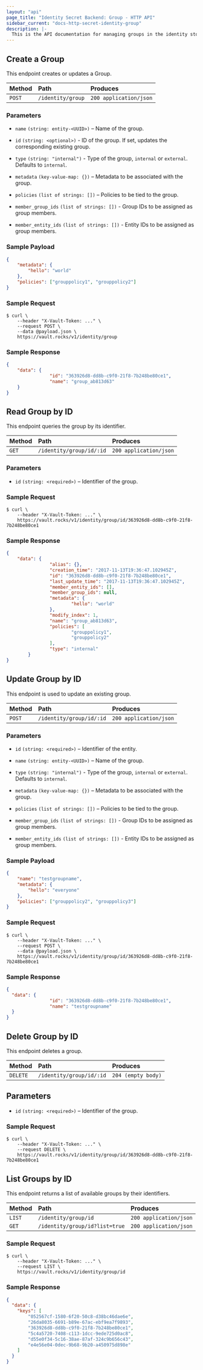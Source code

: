 ```yaml
---
layout: "api"
page_title: "Identity Secret Backend: Group - HTTP API"
sidebar_current: "docs-http-secret-identity-group"
description: |-
  This is the API documentation for managing groups in the identity store.
---
```


## Create a Group

This endpoint creates or updates a Group.

| Method   | Path                | Produces               |
| :------- | :------------------ | :----------------------|
| `POST`   | `/identity/group`   | `200 application/json` |

### Parameters

- `name` `(string: entity-<UUID>)` – Name of the group.

- `id` `(string: <optional>)` - ID of the group. If set, updates the
  corresponding existing group.

- `type` `(string: "internal")` - Type of the group, `internal` or `external`.
  Defaults to `internal`.

- `metadata` `(key-value-map: {})` – Metadata to be associated with the
  group.

- `policies` `(list of strings: [])` – Policies to be tied to the group.

- `member_group_ids` `(list of strings: [])` -  Group IDs to be assigned as
  group members.

- `member_entity_ids` `(list of strings: [])` - Entity IDs to be assigned as
  group members.

### Sample Payload

```json
{
	"metadata": {
        "hello": "world"
    },
	"policies": ["grouppolicy1", "grouppolicy2"]
}
```

### Sample Request

```
$ curl \
    --header "X-Vault-Token: ..." \
    --request POST \
    --data @payload.json \
    https://vault.rocks/v1/identity/group
```

### Sample Response

```json
{
    "data": {
                "id": "363926d8-dd8b-c9f0-21f8-7b248be80ce1",
                "name": "group_ab813d63"
    }
}
```

## Read Group by ID

This endpoint queries the group by its identifier.

| Method   | Path                        | Produces               |
| :------- | :-------------------------- | :--------------------- |
| `GET`    | `/identity/group/id/:id`    | `200 application/json` |

### Parameters

- `id` `(string: <required>)` – Identifier of the group.

### Sample Request

```
$ curl \
    --header "X-Vault-Token: ..." \
    https://vault.rocks/v1/identity/group/id/363926d8-dd8b-c9f0-21f8-7b248be80ce1
```

### Sample Response

```json
{
    "data": {
                "alias": {},
                "creation_time": "2017-11-13T19:36:47.102945Z",
                "id": "363926d8-dd8b-c9f0-21f8-7b248be80ce1",
                "last_update_time": "2017-11-13T19:36:47.102945Z",
                "member_entity_ids": [],
                "member_group_ids": null,
                "metadata": {
                        "hello": "world"
                },
                "modify_index": 1,
                "name": "group_ab813d63",
                "policies": [
                        "grouppolicy1",
                        "grouppolicy2"
                ],
                "type": "internal"
        }
}
```

## Update Group by ID

This endpoint is used to update an existing group.

| Method   | Path                        | Produces               |
| :------- | :-------------------------- | :--------------------- |
| `POST`    | `/identity/group/id/:id`   | `200 application/json` |

### Parameters

- `id` `(string: <required>)` – Identifier of the entity.

- `name` `(string: entity-<UUID>)` – Name of the group.

- `type` `(string: "internal")` - Type of the group, `internal` or `external`.
  Defaults to `internal`.

- `metadata` `(key-value-map: {})` – Metadata to be associated with the
  group.

- `policies` `(list of strings: [])` – Policies to be tied to the group.

- `member_group_ids` `(list of strings: [])` -  Group IDs to be assigned as
  group members.

- `member_entity_ids` `(list of strings: [])` - Entity IDs to be assigned as
  group members.

### Sample Payload

```json
{
	"name": "testgroupname",
	"metadata": {
        "hello": "everyone"
    },
	"policies": ["grouppolicy2", "grouppolicy3"]
}
```

### Sample Request

```
$ curl \
    --header "X-Vault-Token: ..." \
    --request POST \
    --data @payload.json \
    https://vault.rocks/v1/identity/group/id/363926d8-dd8b-c9f0-21f8-7b248be80ce1
```

### Sample Response

```json
{
  "data": {
                "id": "363926d8-dd8b-c9f0-21f8-7b248be80ce1",
                "name": "testgroupname"
  }
}
```

## Delete Group by ID

This endpoint deletes a group.

| Method     | Path                       | Produces               |
| :--------- | :------------------------- | :----------------------|
| `DELETE`   | `/identity/group/id/:id`   | `204 (empty body)`     |

## Parameters

- `id` `(string: <required>)` – Identifier of the group.

### Sample Request

```
$ curl \
    --header "X-Vault-Token: ..." \
    --request DELETE \
    https://vault.rocks/v1/identity/group/id/363926d8-dd8b-c9f0-21f8-7b248be80ce1
```

## List Groups by ID

This endpoint returns a list of available groups by their identifiers.

| Method   | Path                           | Produces               |
| :------- | :----------------------------- | :--------------------- |
| `LIST`   | `/identity/group/id`           | `200 application/json` |
| `GET`    | `/identity/group/id?list=true` | `200 application/json` |

### Sample Request

```
$ curl \
    --header "X-Vault-Token: ..." \
    --request LIST \
    https://vault.rocks/v1/identity/group/id
```

### Sample Response

```json
{
  "data": {
    "keys": [
        "052567cf-1580-6f20-50c8-d38bc46dae6e",
        "26da8035-6691-b89e-67ac-ebf9ea7f9893",
        "363926d8-dd8b-c9f0-21f8-7b248be80ce1",
        "5c4a5720-7408-c113-1dcc-9ede725d0ac8",
        "d55e0f34-5c16-38ae-87af-324c9b656c43",
        "e4e56e04-0dec-9b68-9b20-a450975d898e"
    ]
  }
}
```
